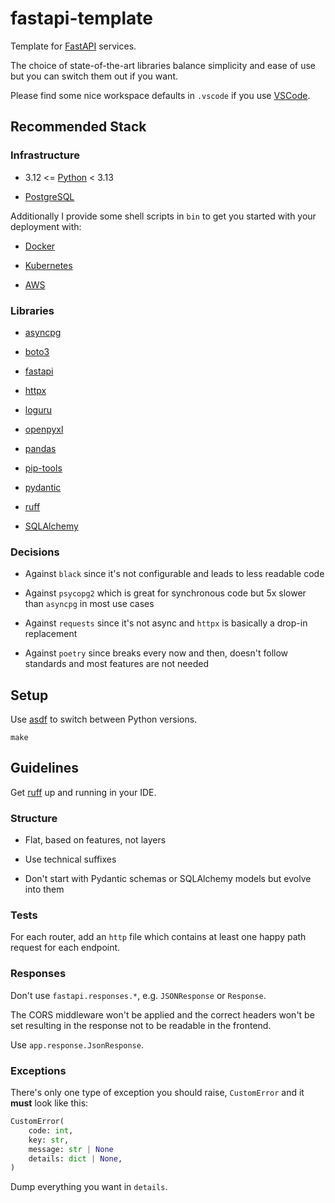 # fastapi-template

Template for [FastAPI](https://fastapi.tiangolo.com/) services.

The choice of state-of-the-art libraries balance simplicity and ease of use but you can switch them out if you want.

Please find some nice workspace defaults in `.vscode` if you use [VSCode](https://code.visualstudio.com/).

## Recommended Stack

### Infrastructure

- 3.12 <= [Python](https://docs.python.org) < 3.13

- [PostgreSQL](https://www.postgresql.org/docs/current/index.html)

Additionally I provide some shell scripts in `bin` to get you started with your deployment with:

- [Docker](https://docs.docker.com/)

- [Kubernetes](https://kubernetes.io/docs/home/)

- [AWS](https://docs.aws.amazon.com/)

### Libraries

- [asyncpg](https://magicstack.github.io/asyncpg/current/)

- [boto3](https://boto3.amazonaws.com/v1/documentation/api/latest/index.html)

- [fastapi](https://fastapi.tiangolo.com/)

- [httpx](https://www.python-httpx.org/)

- [loguru](https://github.com/Delgan/loguru)

- [openpyxl](https://openpyxl.readthedocs.io/en/stable/)

- [pandas](https://pandas.pydata.org/)

- [pip-tools](https://github.com/jazzband/pip-tools)

- [pydantic](https://pydantic-docs.helpmanual.io/)

- [ruff](https://docs.astral.sh/ruff/)

- [SQLAlchemy](https://docs.sqlalchemy.org/)

### Decisions

- Against `black` since it's not configurable and leads to less readable code

- Against `psycopg2` which is great for synchronous code but 5x slower than `asyncpg` in most use cases

- Against `requests` since it's not async and `httpx` is basically a drop-in replacement

- Against `poetry` since breaks every now and then, doesn't follow standards and most features are not needed

## Setup

Use [asdf](https://github.com/asdf-vm/asdf) to switch between Python versions.

```shell
make
```

## Guidelines

Get [ruff](https://github.com/astral-sh/ruff) up and running in your IDE.

### Structure

- Flat, based on features, not layers

- Use technical suffixes

- Don't start with Pydantic schemas or SQLAlchemy models but evolve into them

### Tests

For each router, add an `http` file which contains at least one happy path request for each endpoint.

### Responses

Don't use `fastapi.responses.*`, e.g. `JSONResponse` or `Response`.

The CORS middleware won't be applied and the correct headers won't be set resulting in the response not to be readable in the frontend.

Use `app.response.JsonResponse`.

### Exceptions

There's only one type of exception you should raise, `CustomError` and it **must** look like this:

```py
CustomError(
    code: int,
    key: str,
    message: str | None
    details: dict | None,
)
```

Dump everything you want in `details`.
